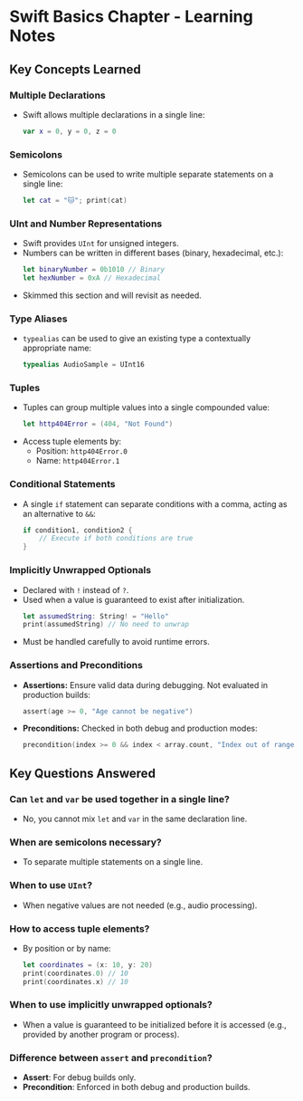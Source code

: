 
# Swift Basics Chapter - Learning Notes

## Key Concepts Learned

### Multiple Declarations
- Swift allows multiple declarations in a single line:
  ```swift
  var x = 0, y = 0, z = 0
  ```

### Semicolons
- Semicolons can be used to write multiple separate statements on a single line:
  ```swift
  let cat = "🐱"; print(cat)
  ```

### UInt and Number Representations
- Swift provides `UInt` for unsigned integers.
- Numbers can be written in different bases (binary, hexadecimal, etc.):
  ```swift
  let binaryNumber = 0b1010 // Binary
  let hexNumber = 0xA // Hexadecimal
  ```
- Skimmed this section and will revisit as needed.

### Type Aliases
- `typealias` can be used to give an existing type a contextually appropriate name:
  ```swift
  typealias AudioSample = UInt16
  ```

### Tuples
- Tuples can group multiple values into a single compounded value:
  ```swift
  let http404Error = (404, "Not Found")
  ```
- Access tuple elements by:
  - Position: `http404Error.0`
  - Name: `http404Error.1`

### Conditional Statements
- A single `if` statement can separate conditions with a comma, acting as an alternative to `&&`:
  ```swift
  if condition1, condition2 {
      // Execute if both conditions are true
  }
  ```

### Implicitly Unwrapped Optionals
- Declared with `!` instead of `?`.
- Used when a value is guaranteed to exist after initialization.
  ```swift
  let assumedString: String! = "Hello"
  print(assumedString) // No need to unwrap
  ```
- Must be handled carefully to avoid runtime errors.

### Assertions and Preconditions
- **Assertions:** Ensure valid data during debugging. Not evaluated in production builds:
  ```swift
  assert(age >= 0, "Age cannot be negative")
  ```
- **Preconditions:** Checked in both debug and production modes:
  ```swift
  precondition(index >= 0 && index < array.count, "Index out of range")
  ```

## Key Questions Answered

### Can `let` and `var` be used together in a single line?
- No, you cannot mix `let` and `var` in the same declaration line.

### When are semicolons necessary?
- To separate multiple statements on a single line.

### When to use `UInt`?
- When negative values are not needed (e.g., audio processing).

### How to access tuple elements?
- By position or by name:
  ```swift
  let coordinates = (x: 10, y: 20)
  print(coordinates.0) // 10
  print(coordinates.x) // 10
  ```

### When to use implicitly unwrapped optionals?
- When a value is guaranteed to be initialized before it is accessed (e.g., provided by another program or process).

### Difference between `assert` and `precondition`?
- **Assert**: For debug builds only.
- **Precondition**: Enforced in both debug and production builds.
